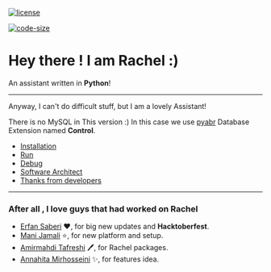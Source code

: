 [![license](https://img.shields.io/github/license/BlackIQ/Ashley?style=flat-square)](https://github.com/BlackIQ)

[![code-size](https://img.shields.io/github/languages/code-size/BlackIQ/Ashley?style=flat-square)](https://github.com/BlackIQ)

# Hey there ! I am Rachel :)

An assistant written in **Python**!

---

Anyway, I can't do difficult stuff, but I am a lovely Assistant!

There is no MySQL in This version :)
In this case we use [pyabr](https://github.com/manijamali2003/pyabr) Database Extension named **Control**.

- [Installation](https://github.com/BlackIQ/Rachel/tree/master/docs#installation)
- [Run](https://github.com/BlackIQ/Rachel/tree/master/docs#run)
- [Debug](https://github.com/BlackIQ/Rachel/tree/master/docs#debugging)
- [Software Architect](https://github.com/BlackIQ/Rachel/tree/master/docs#software-architecture)
- [Thanks from developers](https://github.com/BlackIQ/Rachel#after-all--i-love-guys-that-had-worked-on-rachel)

---

### After all , I love guys that had worked on Rachel

- [Erfan Saberi](https://github.com/erfansaberi) :heart:, for big new updates and **Hacktoberfest**.
- [Mani Jamali](https://github.com/manijamali2003) :star:, for new platform and setup.
- [Amirmahdi Tafreshi](https://github.com/mr-tafreshi) :pen:, for Rachel packages.
- [Annahita Mirhosseini](https://github.com/Annahita2004) :sparkles:, for features idea.